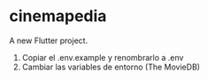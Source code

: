 # cinemapedia

A new Flutter project.

1. Copiar el .env.example y renombrarlo a .env
2. Cambiar las variables de entorno (The MovieDB)
